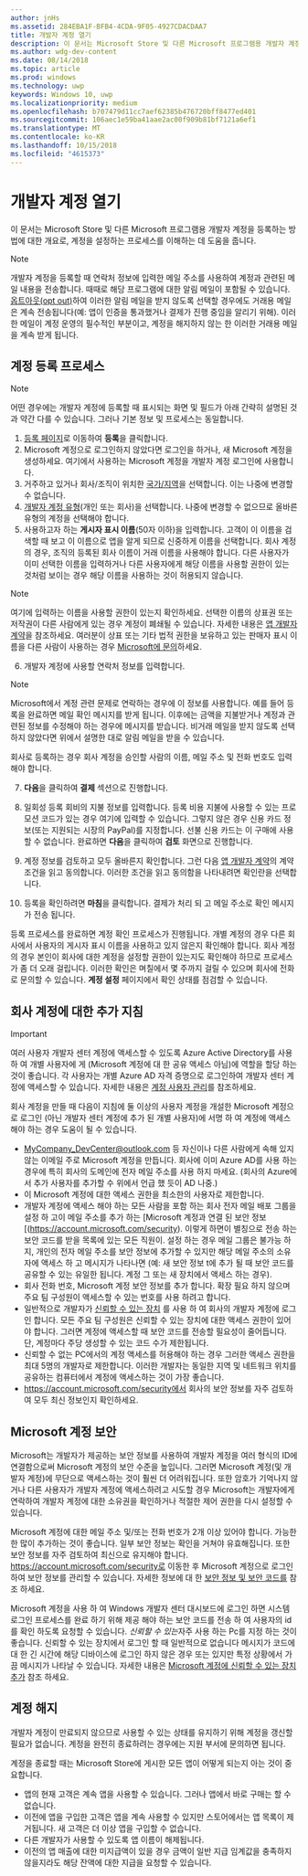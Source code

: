 ```yaml
---
author: jnHs
ms.assetid: 284EBA1F-BFB4-4CDA-9F05-4927CDACDAA7
title: 개발자 계정 열기
description: 이 문서는 Microsoft Store 및 다른 Microsoft 프로그램용 개발자 계정을 등록하는 방법에 대한 개요로, 계정을 설정하는 프로세스를 이해하는 데 도움을 줍니다.
ms.author: wdg-dev-content
ms.date: 08/14/2018
ms.topic: article
ms.prod: windows
ms.technology: uwp
keywords: Windows 10, uwp
ms.localizationpriority: medium
ms.openlocfilehash: b707479d11cc7aef62385b476720bff8477ed401
ms.sourcegitcommit: 106aec1e59ba41aae2ac00f909b81bf7121a6ef1
ms.translationtype: MT
ms.contentlocale: ko-KR
ms.lasthandoff: 10/15/2018
ms.locfileid: "4615373"
---
```

# <a name="opening-a-developer-account"></a>개발자 계정 열기

이 문서는 Microsoft Store 및 다른 Microsoft 프로그램용 개발자 계정을 등록하는 방법에 대한 개요로, 계정을 설정하는 프로세스를 이해하는 데 도움을 줍니다.

> [!NOTE]
> 개발자 계정을 등록할 때 연락처 정보에 입력한 메일 주소를 사용하여 계정과 관련된 메일 내용을 전송합니다. 때때로 해당 프로그램에 대한 알림 메일이 포함될 수 있습니다. [옵트아웃(opt out)](http://go.microsoft.com/fwlink/p/?LinkId=533280)하여 이러한 알림 메일을 받지 않도록 선택할 경우에도 거래용 메일은 계속 전송됩니다(예: 앱이 인증을 통과했거나 결제가 진행 중임을 알리기 위해). 이러한 메일이 계정 운영의 필수적인 부분이고, 계정을 해지하지 않는 한 이러한 거래용 메일을 계속 받게 됩니다.

## <a name="the-account-signup-process"></a>계정 등록 프로세스

> [!NOTE]
> 어떤 경우에는 개발자 계정에 등록할 때 표시되는 화면 및 필드가 아래 간략히 설명된 것과 약간 다를 수 있습니다. 그러나 기본 정보 및 프로세스는 동일합니다.

1.  [등록 페이지](http://go.microsoft.com/fwlink/p/?LinkId=615100)로 이동하여 **등록**을 클릭합니다.
2.  Microsoft 계정으로 로그인하지 않았다면 로그인을 하거나, 새 Microsoft 계정을 생성하세요. 여기에서 사용하는 Microsoft 계정을 개발자 계정 로그인에 사용합니다.
3.  거주하고 있거나 회사/조직이 위치한 [국가/지역](account-types-locations-and-fees.md#developer-account-and-app-submission-markets)을 선택합니다. 이는 나중에 변경할 수 없습니다.
4.  [개발자 계정 유형](account-types-locations-and-fees.md)(개인 또는 회사)을 선택합니다. 나중에 변경할 수 없으므로 올바른 유형의 계정을 선택해야 합니다.
5.  사용하고자 하는 **게시자 표시 이름**(50자 이하)을 입력합니다. 고객이 이 이름을 검색할 때 보고 이 이름으로 앱을 알게 되므로 신중하게 이름을 선택합니다. 회사 계정의 경우, 조직의 등록된 회사 이름이 거래 이름을 사용해야 합니다. 다른 사용자가 이미 선택한 이름을 입력하거나 다른 사용자에게 해당 이름을 사용할 권한이 있는 것처럼 보이는 경우 해당 이름을 사용하는 것이 허용되지 않습니다. 

   > [!NOTE]
   > 여기에 입력하는 이름을 사용할 권한이 있는지 확인하세요. 선택한 이름의 상표권 또는 저작권이 다른 사람에게 있는 경우 계정이 폐쇄될 수 있습니다. 자세한 내용은 [앱 개발자 계약](https://docs.microsoft.com/legal/windows/agreements/app-developer-agreement)을 참조하세요. 여러분이 상표 또는 기타 법적 권한을 보유하고 있는 판매자 표시 이름을 다른 사람이 사용하는 경우 [Microsoft에 문의](http://go.microsoft.com/fwlink/p/?LinkId=233777)하세요.    

6.  개발자 계정에 사용할 연락처 정보를 입력합니다.

   > [!NOTE]
   > Microsoft에서 계정 관련 문제로 연락하는 경우에 이 정보를 사용합니다. 예를 들어 등록을 완료하면 메일 확인 메시지를 받게 됩니다. 이후에는 금액을 지불받거나 계정과 관련된 정보를 수정해야 하는 경우에 메시지를 받습니다. 비거래 메일을 받지 않도록 선택하지 않았다면 위에서 설명한 대로 알림 메일을 받을 수 있습니다.

   회사로 등록하는 경우 회사 계정을 승인할 사람의 이름, 메일 주소 및 전화 번호도 입력해야 합니다.

7.  **다음**을 클릭하여 **결제** 섹션으로 진행합니다.

8.  일회성 등록 회비의 지불 정보를 입력합니다. 등록 비용 지불에 사용할 수 있는 프로모션 코드가 있는 경우 여기에 입력할 수 있습니다. 그렇지 않은 경우 신용 카드 정보(또는 지원되는 시장의 PayPal)를 지정합니다. 선불 신용 카드는 이 구매에 사용할 수 없습니다. 완료하면 **다음**을 클릭하여 **검토** 화면으로 진행합니다.

9.  계정 정보를 검토하고 모두 올바른지 확인합니다. 그런 다음 [앱 개발자 계약](https://docs.microsoft.com/legal/windows/agreements/app-developer-agreement)의 계약조건을 읽고 동의합니다. 이러한 조건을 읽고 동의함을 나타내려면 확인란을 선택합니다.

10.  등록을 확인하려면 **마침**을 클릭합니다. 결제가 처리 되 고 메일 주소로 확인 메시지가 전송 됩니다.

등록 프로세스를 완료하면 계정 확인 프로세스가 진행됩니다. 개별 계정의 경우 다른 회사에서 사용자의 게시자 표시 이름을 사용하고 있지 않은지 확인해야 합니다. 회사 계정의 경우 본인이 회사에 대한 계정을 설정할 권한이 있는지도 확인해야 하므로 프로세스가 좀 더 오래 걸립니다. 이러한 확인은 며칠에서 몇 주까지 걸릴 수 있으며 회사에 전화로 문의할 수 있습니다. **계정 설정** 페이지에서 확인 상태를 점검할 수 있습니다.


## <a name="additional-guidelines-for-company-accounts"></a>회사 계정에 대한 추가 지침

> [!IMPORTANT]
> 여러 사용자 개발자 센터 계정에 액세스할 수 있도록 Azure Active Directory를 사용 하 여 개별 사용자에 게 (Microsoft 계정에 대 한 공유 액세스 아님)에 역할을 할당 하는 것이 좋습니다. 각 사용자는 개별 Azure AD 자격 증명으로 로그인하여 개발자 센터 계정에 액세스할 수 있습니다. 자세한 내용은 [계정 사용자 관리](manage-account-users.md)를 참조하세요.

회사 계정을 만들 때 다음이 지침에 둘 이상의 사용자 계정을 개설한 Microsoft 계정으로 로그인 (아닌 개발자 센터 계정에 추가 된 개별 사용자)에 서명 하 여 계정에 액세스 해야 하는 경우 도움이 될 수 있습니다.

-   MyCompany_DevCenter@outlook.com 등 자신이나 다른 사람에게 속해 있지 않는 이메일 주로 Microsoft 계정을 만듭니다. 회사에 이미 Azure AD를 사용 하는 경우에 특히 회사의 도메인에 전자 메일 주소를 사용 하지 마세요. (회사의 Azure에서 추가 사용자를 추가할 수 위에서 언급 했 듯이 AD 나중.)
-   이 Microsoft 계정에 대한 액세스 권한을 최소한의 사용자로 제한합니다.
-   개발자 계정에 액세스 해야 하는 모든 사람을 포함 하는 회사 전자 메일 배포 그룹을 설정 하 고이 메일 주소를 추가 하는 [Microsoft 계정과 연결 된 보안 정보 [(https://account.microsoft.com/security). 이렇게 하면이 별칭으로 전송 하는 보안 코드를 받을 목록에 있는 모든 직원이. 설정 하는 경우 메일 그룹은 불가능 하지, 개인의 전자 메일 주소를 보안 정보에 추가할 수 있지만 해당 메일 주소의 소유자에 액세스 하 고 메시지가 나타나면 (예: 새 보안 정보 t에 추가 될 때 보안 코드를 공유할 수 있는 유일한 됩니다. 계정 그 또는 새 장치에서 액세스 하는 경우).
-   회사 전화 번호, Microsoft 계정 보안 정보를 추가 합니다. 확장 필요 하지 않으며 주요 팀 구성원이 액세스할 수 있는 번호를 사용 하려고 합니다.
-   일반적으로 개발자가 [신뢰할 수 있는 장치](https://support.microsoft.com/help/12369/microsoft-account-add-a-trusted-device) 를 사용 하 여 회사의 개발자 계정에 로그인 합니다. 모든 주요 팀 구성원은 신뢰할 수 있는 장치에 대한 액세스 권한이 있어야 합니다. 그러면 계정에 액세스할 때 보안 코드를 전송할 필요성이 줄어듭니다. 단, 계정마다 주당 생성할 수 있는 코드 수가 제한됩니다.
-   신뢰할 수 없는 PC에서의 계정 액세스를 허용해야 하는 경우 그러한 액세스 권한을 최대 5명의 개발자로 제한합니다. 이러한 개발자는 동일한 지역 및 네트워크 위치를 공유하는 컴퓨터에서 계정에 액세스하는 것이 가장 좋습니다.
-   https://account.microsoft.com/security에서 회사의 보안 정보를 자주 검토하여 모두 최신 정보인지 확인하세요.


## <a name="microsoft-account-security"></a>Microsoft 계정 보안

Microsoft는 개발자가 제공하는 보안 정보를 사용하여 개발자 계정을 여러 형식의 ID에 연결함으로써 Microsoft 계정의 보안 수준을 높입니다. 그러면 Microsoft 계정(및 개발자 계정)에 무단으로 액세스하는 것이 훨씬 더 어려워집니다. 또한 암호가 기억나지 않거나 다른 사용자가 개발자 계정에 액세스하려고 시도할 경우 Microsoft는 개발자에게 연락하여 개발자 계정에 대한 소유권을 확인하거나 적절한 제어 권한을 다시 설정할 수 있습니다.

Microsoft 계정에 대한 메일 주소 및/또는 전화 번호가 2개 이상 있어야 합니다. 가능한 한 많이 추가하는 것이 좋습니다. 일부 보안 정보는 확인을 거쳐야 유효해집니다. 또한 보안 정보를 자주 검토하여 최신으로 유지해야 합니다. https://account.microsoft.com/security로 이동한 후 Microsoft 계정으로 로그인하여 보안 정보를 관리할 수 있습니다. 자세한 정보에 대 한 [보안 정보 및 보안 코드를](https://support.microsoft.com/help/12428/microsoft-account-security-info-and-security-codes) 참조 하세요.

Microsoft 계정을 사용 하 여 Windows 개발자 센터 대시보드에 로그인 하면 시스템 로그인 프로세스를 완료 하기 위해 제공 해야 하는 보안 코드를 전송 하 여 사용자의 id를 확인 하도록 요청할 수 있습니다. *신뢰할 수 있는*자주 사용 하는 Pc를 지정 하는 것이 좋습니다. 신뢰할 수 있는 장치에서 로그인 할 때 일반적으로 없습니다 메시지가 코드에 대 한 긴 시간에 해당 디바이스에 로그인 하지 않은 경우 또는 있지만 특정 상황에서 가끔 메시지가 나타날 수 있습니다. 자세한 내용은 [Microsoft 계정에 신뢰할 수 있는 장치 추가](https://support.microsoft.com/help/12369/microsoft-account-add-a-trusted-device) 참조 하세요.


## <a name="closing-your-account"></a>계정 해지

개발자 계정이 만료되지 않으므로 사용할 수 있는 상태를 유지하기 위해 계정을 갱신할 필요가 없습니다. 계정을 완전히 종료하려는 경우에는 지원 부서에 문의하면 됩니다.

계정을 종료할 때는 Microsoft Store에 게시한 모든 앱이 어떻게 되는지 아는 것이 중요합니다.

-   앱의 현재 고객은 계속 앱을 사용할 수 있습니다. 그러나 앱에서 바로 구매는 할 수 없습니다.
-   이전에 앱을 구입한 고객은 앱을 계속 사용할 수 있지만 스토어에서는 앱 목록이 제거됩니다. 새 고객은 더 이상 앱을 구입할 수 없습니다.
-   다른 개발자가 사용할 수 있도록 앱 이름이 해제됩니다.
-   이전의 앱 매출에 대한 미지급액이 있을 경우 금액이 일반 지급 임계값을 충족하지 않을지라도 해당 잔액에 대한 지급을 요청할 수 있습니다.

